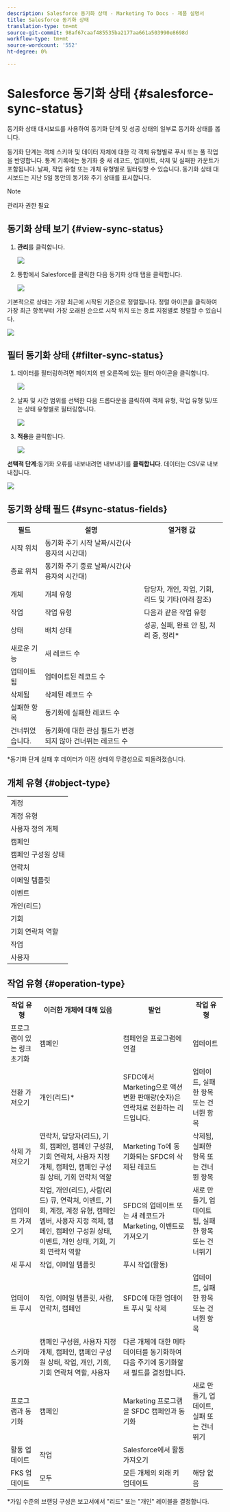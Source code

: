 ```yaml
---
description: Salesforce 동기화 상태 - Marketing To Docs - 제품 설명서
title: Salesforce 동기화 상태
translation-type: tm+mt
source-git-commit: 98af67caaf485535ba2177aa661a503990e8698d
workflow-type: tm+mt
source-wordcount: '552'
ht-degree: 0%

---
```



# Salesforce 동기화 상태 {#salesforce-sync-status}

동기화 상태 대시보드를 사용하여 동기화 단계 및 성공 상태의 일부로 동기화 상태를 봅니다.

동기화 단계는 객체 스키마 및 데이터 자체에 대한 각 객체 유형별로 푸시 또는 풀 작업을 반영합니다. 통계 기록에는 동기화 중 새 레코드, 업데이트, 삭제 및 실패한 카운트가 포함됩니다. 날짜, 작업 유형 또는 개체 유형별로 필터링할 수 있습니다. 동기화 상태 대시보드는 지난 5일 동안의 동기화 주기 상태를 표시합니다.

>[!NOTE]
>
>관리자 권한 필요

## 동기화 상태 보기 {#view-sync-status}

1. **관리**&#x200B;를 클릭합니다.

   ![](assets/salesforce-sync-status-1.png)

1. 통합에서 Salesforce를 클릭한 다음 동기화 상태 탭을 클릭합니다.

   ![](assets/salesforce-sync-status-2.png)

기본적으로 상태는 가장 최근에 시작된 기준으로 정렬됩니다. 정렬 아이콘을 클릭하여 가장 최근 항목부터 가장 오래된 순으로 시작 위치 또는 종료 지점별로 정렬할 수 있습니다.

![](assets/salesforce-sync-status-3.png)

## 필터 동기화 상태 {#filter-sync-status}

1. 데이터를 필터링하려면 페이지의 맨 오른쪽에 있는 필터 아이콘을 클릭합니다.

   ![](assets/salesforce-sync-status-4.png)

1. 날짜 및 시간 범위를 선택한 다음 드롭다운을 클릭하여 객체 유형, 작업 유형 및/또는 상태 유형별로 필터링합니다.

   ![](assets/salesforce-sync-status-5.png)

1. **적용**&#x200B;을 클릭합니다.

   ![](assets/salesforce-sync-status-6.png)

**선택적 단계**:동기화 오류를 내보내려면 내보내기를  **클릭합니다**. 데이터는 CSV로 내보내집니다.

![](assets/salesforce-sync-status-7.png)

## 동기화 상태 필드 {#sync-status-fields}

<table> 
 <colgroup> 
  <col> 
  <col> 
  <col> 
 </colgroup> 
 <tbody> 
  <tr> 
   <th>필드</th> 
   <th>설명</th> 
   <th>열거형 값</th> 
  </tr> 
  <tr> 
   <td colspan="1">시작 위치</td> 
   <td colspan="1">동기화 주기 시작 날짜/시간(사용자의 시간대)</td> 
   <td colspan="1"></td> 
  </tr>  
  <tr> 
   <td colspan="1">종료 위치</td> 
   <td colspan="1">동기화 주기 종료 날짜/시간(사용자의 시간대)</td> 
   <td colspan="1"></td> 
  </tr> 
  <tr> 
   <td colspan="1">개체</td> 
   <td colspan="1">개체 유형</td> 
   <td colspan="1">담당자, 개인, 작업, 기회, 리드 및 기타(아래 참조)</td> 
  </tr>  
  <tr> 
   <td colspan="1">작업</td> 
   <td colspan="1">작업 유형</td> 
   <td colspan="1">다음과 같은 작업 유형</td> 
  </tr>  
  <tr> 
   <td colspan="1">상태</td> 
   <td colspan="1">배치 상태</td> 
   <td colspan="1">성공, 실패, 완료 안 됨, 처리 중, 정리*</td> 
  </tr>
  <tr> 
   <td colspan="1">새로운 기능</td> 
   <td colspan="1">새 레코드 수</td> 
   <td colspan="1"></td> 
  </tr>  
  <tr> 
   <td colspan="1">업데이트됨</td> 
   <td colspan="1">업데이트된 레코드 수</td> 
   <td colspan="1"></td> 
  </tr>  
  <tr> 
   <td colspan="1">삭제됨</td> 
   <td colspan="1">삭제된 레코드 수</td> 
   <td colspan="1"></td> 
  </tr> 
  <tr> 
   <td colspan="1">실패한 항목</td> 
   <td colspan="1">동기화에 실패한 레코드 수</td> 
   <td colspan="1"><br></td> 
  </tr>  
  <tr> 
   <td colspan="1">건너뛰었습니다.</td> 
   <td colspan="1">동기화에 대한 관심 필드가 변경되지 않아 건너뛰는 레코드 수</td> 
   <td colspan="1"></td> 
  </tr>  
 </tbody> 
</table>

*동기화 단계 실패 후 데이터가 이전 상태의 무결성으로 되돌려졌습니다.

## 개체 유형 {#object-type}

<table> 
 <colgroup> 
  <col> 
 </colgroup> 
 <tbody> 
  <tr> 
   <td colspan="1">계정</td> 
  </tr>  
  <tr> 
   <td colspan="1">계정 유형</td> 
  </tr> 
  <tr> 
   <td colspan="1">사용자 정의 개체</td> 
  </tr>  
  <tr> 
   <td colspan="1">캠페인</td> 
  </tr>  
  <tr> 
   <td colspan="1">캠페인 구성원 상태</td> 
  </tr>
  <tr> 
   <td colspan="1">연락처</td> 
  </tr>  
  <tr> 
   <td colspan="1">이메일 템플릿</td> 
  </tr>  
  <tr> 
   <td colspan="1">이벤트</td> 
  </tr> 
  <tr> 
   <td colspan="1">개인(리드)</td> 
  </tr>  
  <tr> 
   <td colspan="1">기회</td> 
  </tr>  
  <tr> 
   <td colspan="1">기회 연락처 역할</td> 
  </tr>  
  <tr> 
   <td colspan="1">작업</td> 
  </tr>  
  <tr> 
   <td colspan="1">사용자</td> 
  </tr>  
 </tbody> 
</table>

## 작업 유형 {#operation-type}

<table> 
 <colgroup> 
  <col> 
  <col> 
  <col>
  <col> 
 </colgroup> 
 <tbody> 
  <tr> 
   <th>작업 유형</th> 
   <th>이러한 개체에 대해 있음</th> 
   <th>발언</th> 
   <th>작업 유형</th>
  </tr> 
  <tr> 
   <td colspan="1">프로그램이 있는 링크 초기화</td> 
   <td colspan="1">캠페인</td> 
   <td colspan="1">캠페인을 프로그램에 연결</td> 
   <td colspan="1">업데이트</td>
  </tr>  
  <tr> 
   <td colspan="1">전환 가져오기</td> 
   <td colspan="1">개인(리드)*</td> 
   <td colspan="1">SFDC에서 Marketing으로 액션 변환 판매량(숫자)은 연락처로 전환하는 리드입니다.</td> 
   <td colspan="1">업데이트, 실패한 항목 또는 건너뛴 항목</td>
  </tr> 
  <tr> 
   <td colspan="1">삭제 가져오기</td> 
   <td colspan="1">연락처, 담당자(리드), 기회, 캠페인, 캠페인 구성원, 기회 연락처, 사용자 지정 개체, 캠페인, 캠페인 구성원 상태, 기회 연락처 역할</td> 
   <td colspan="1">Marketing To에 동기화되는 SFDC의 삭제된 레코드</td> 
   <td colspan="1">삭제됨, 실패한 항목 또는 건너뛴 항목</td>
  </tr>  
  <tr> 
   <td colspan="1">업데이트 가져오기</td> 
   <td colspan="1">작업, 개인(리드), 사람(리드) 큐, 연락처, 이벤트, 기회, 계정, 계정 유형, 캠페인 멤버, 사용자 지정 객체, 캠페인, 캠페인 구성원 상태, 이벤트, 개인 상태, 기회, 기회 연락처 역할</td> 
   <td colspan="1">SFDC의 업데이트 또는 새 레코드가 Marketing, 이벤트로 가져오기</td> 
   <td colspan="1">새로 만들기, 업데이트됨, 실패한 항목 또는 건너뛰기</td>
  </tr>  
  <tr> 
   <td colspan="1">새 푸시</td> 
   <td colspan="1">작업, 이메일 템플릿</td> 
   <td colspan="1">푸시 작업(활동)</td> 
   <td colspan="1"></td>
  </tr>
  <tr> 
   <td colspan="1">업데이트 푸시</td> 
   <td colspan="1">작업, 이메일 템플릿, 사람, 연락처, 캠페인</td> 
   <td colspan="1">SFDC에 대한 업데이트 푸시 및 삭제</td> 
   <td colspan="1">업데이트, 실패한 항목 또는 건너뛴 항목</td>
  </tr>  
  <tr> 
   <td colspan="1">스키마 동기화</td> 
   <td colspan="1">캠페인 구성원, 사용자 지정 개체, 캠페인, 캠페인 구성원 상태, 작업, 개인, 기회, 기회 연락처 역할, 사용자</td> 
   <td colspan="1">다른 개체에 대한 메타데이터를 동기화하여 다음 주기에 동기화할 새 필드를 결정합니다.</td> 
   <td colspan="1"></td>
  </tr>  
  <tr> 
   <td colspan="1">프로그램과 동기화</td> 
   <td colspan="1">캠페인</td> 
   <td colspan="1">Marketing 프로그램을 SFDC 캠페인과 동기화</td> 
   <td colspan="1">새로 만들기, 업데이트, 실패 또는 건너뛰기</td>
  </tr> 
  <tr> 
   <td colspan="1">활동 업데이트</td> 
   <td colspan="1">작업</td> 
   <td colspan="1">Salesforce에서 활동 가져오기</td> 
   <td colspan="1"></td>
  </tr>  
  <tr> 
   <td colspan="1">FKS 업데이트</td> 
   <td colspan="1">모두</td> 
   <td colspan="1">모든 개체의 외래 키 업데이트</td> 
   <td colspan="1">해당 없음</td>
  </tr>  
 </tbody> 
</table>

*가입 수준의 브랜딩 구성은 보고서에서 &quot;리드&quot; 또는 &quot;개인&quot; 레이블을 결정합니다.
